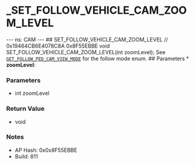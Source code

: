 # _SET_FOLLOW_VEHICLE_CAM_ZOOM_LEVEL

--- ns: CAM --- ## SET_FOLLOW_VEHICLE_CAM_ZOOM_LEVEL  // 0x19464CB6E4078C8A 0x8F55EBBE void SET_FOLLOW_VEHICLE_CAM_ZOOM_LEVEL(int zoomLevel);  See [`GET_FOLLOW_PED_CAM_VIEW_MODE`](#_0x8D4D46230B2C353A) for the follow mode enum.  ## Parameters * **zoomLevel**:

### Parameters
* int zoomLevel

### Return Value
* void

### Notes
* AP Hash: 0x0x8F55EBBE
* Build: 811

